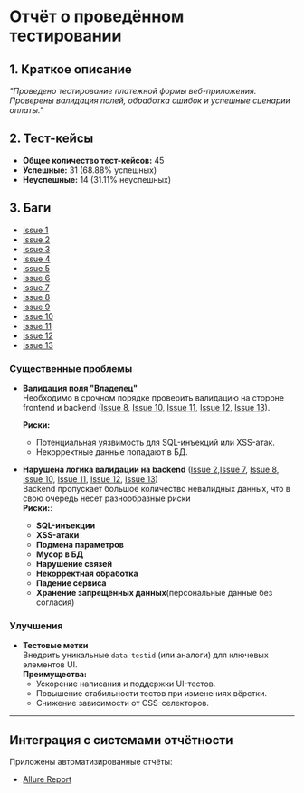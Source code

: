 # Отчёт о проведённом тестировании

## 1. Краткое описание
*"Проведено тестирование платежной формы веб-приложения. Проверены валидация полей, обработка ошибок и успешные сценарии оплаты."*

## 2. Тест-кейсы
- **Общее количество тест-кейсов:** 45
- **Успешные:** 31 (68.88% успешных)
- **Неуспешные:** 14 (31.11% неуспешных)


## 3. Баги
- [Issue 1](https://github.com/Dimmidro11/thesis/issues/1)
- [Issue 2](https://github.com/Dimmidro11/thesis/issues/2)
- [Issue 3](https://github.com/Dimmidro11/thesis/issues/3)
- [Issue 4](https://github.com/Dimmidro11/thesis/issues/4)
- [Issue 5](https://github.com/Dimmidro11/thesis/issues/5)
- [Issue 6](https://github.com/Dimmidro11/thesis/issues/6)
- [Issue 7](https://github.com/Dimmidro11/thesis/issues/7)
- [Issue 8](https://github.com/Dimmidro11/thesis/issues/8)
- [Issue 9](https://github.com/Dimmidro11/thesis/issues/9)
- [Issue 10](https://github.com/Dimmidro11/thesis/issues/10)
- [Issue 11](https://github.com/Dimmidro11/thesis/issues/11)
- [Issue 12](https://github.com/Dimmidro11/thesis/issues/12)
- [Issue 13](https://github.com/Dimmidro11/thesis/issues/13)

### Существенные проблемы
- **Валидация поля "Владелец"**  
  Необходимо в срочном порядке проверить валидацию на стороне frontend и backend
([Issue 8](https://github.com/Dimmidro11/thesis/issues/8), [Issue 10](https://github.com/Dimmidro11/thesis/issues/10), 
[Issue 11](https://github.com/Dimmidro11/thesis/issues/11), [Issue 12](https://github.com/Dimmidro11/thesis/issues/12),
[Issue 13](https://github.com/Dimmidro11/thesis/issues/13)).

  **Риски:**
    - Потенциальная уязвимость для SQL-инъекций или XSS-атак.
    - Некорректные данные попадают в БД.
- **Нарушена логика валидации на backend** ([Issue 2](https://github.com/Dimmidro11/thesis/issues/2),[Issue 7](https://github.com/Dimmidro11/thesis/issues/7),
[Issue 8](https://github.com/Dimmidro11/thesis/issues/8), [Issue 10](https://github.com/Dimmidro11/thesis/issues/10),
[Issue 11](https://github.com/Dimmidro11/thesis/issues/11), [Issue 12](https://github.com/Dimmidro11/thesis/issues/12),
[Issue 13](https://github.com/Dimmidro11/thesis/issues/13))  
  Backend пропускает большое количество невалидных данных, что в свою очередь несет разнообразные риски  
  **Риски:**:
    - **SQL-инъекции**
    - **XSS-атаки**
    - **Подмена параметров**
    - **Мусор в БД**
    - **Нарушение связей**
    - **Некорректная обработка**
    - **Падение сервиса**
    - **Хранение запрещённых данных**(персональные данные без согласия)


### Улучшения
- **Тестовые метки**  
  Внедрить уникальные `data-testid` (или аналоги) для ключевых элементов UI.  
  **Преимущества:**
    - Ускорение написания и поддержки UI-тестов.
    - Повышение стабильности тестов при изменениях вёрстки.
    - Снижение зависимости от CSS-селекторов.



---

## Интеграция с системами отчётности
Приложены автоматизированные отчёты:

- [Allure Report]()
